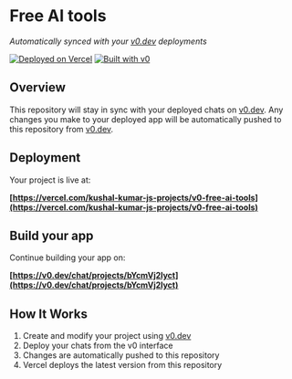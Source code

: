 # Free AI tools

*Automatically synced with your [v0.dev](https://v0.dev) deployments*

[![Deployed on Vercel](https://img.shields.io/badge/Deployed%20on-Vercel-black?style=for-the-badge&logo=vercel)](https://vercel.com/kushal-kumar-js-projects/v0-free-ai-tools)
[![Built with v0](https://img.shields.io/badge/Built%20with-v0.dev-black?style=for-the-badge)](https://v0.dev/chat/projects/bYcmVj2lyct)

## Overview

This repository will stay in sync with your deployed chats on [v0.dev](https://v0.dev).
Any changes you make to your deployed app will be automatically pushed to this repository from [v0.dev](https://v0.dev).

## Deployment

Your project is live at:

**[https://vercel.com/kushal-kumar-js-projects/v0-free-ai-tools](https://vercel.com/kushal-kumar-js-projects/v0-free-ai-tools)**

## Build your app

Continue building your app on:

**[https://v0.dev/chat/projects/bYcmVj2lyct](https://v0.dev/chat/projects/bYcmVj2lyct)**

## How It Works

1. Create and modify your project using [v0.dev](https://v0.dev)
2. Deploy your chats from the v0 interface
3. Changes are automatically pushed to this repository
4. Vercel deploys the latest version from this repository